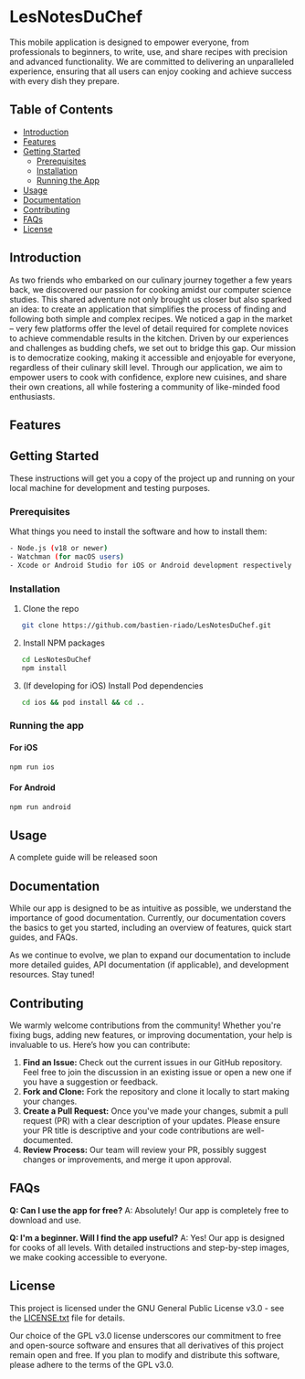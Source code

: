 # LesNotesDuChef

This mobile application is designed to empower everyone, from professionals to beginners, to write, use, and share recipes with precision and advanced functionality. We are committed to delivering an unparalleled experience, ensuring that all users can enjoy cooking and achieve success with every dish they prepare.

## Table of Contents

- [Introduction](#introduction)
- [Features](#features)
- [Getting Started](#getting-started)
  - [Prerequisites](#prerequisites)
  - [Installation](#installation)
  - [Running the App](#running-the-app)
- [Usage](#usage)
- [Documentation](#documentation)
- [Contributing](#contributing)
- [FAQs](#faqs)
- [License](#license)

## Introduction

As two friends who embarked on our culinary journey together a few years back, we discovered our passion for cooking amidst our computer science studies. This shared adventure not only brought us closer but also sparked an idea: to create an application that simplifies the process of finding and following both simple and complex recipes. We noticed a gap in the market – very few platforms offer the level of detail required for complete novices to achieve commendable results in the kitchen. Driven by our experiences and challenges as budding chefs, we set out to bridge this gap. Our mission is to democratize cooking, making it accessible and enjoyable for everyone, regardless of their culinary skill level. Through our application, we aim to empower users to cook with confidence, explore new cuisines, and share their own creations, all while fostering a community of like-minded food enthusiasts.

## Features

## Getting Started

These instructions will get you a copy of the project up and running on your local machine for development and testing purposes.

### Prerequisites

What things you need to install the software and how to install them:

```bash
- Node.js (v18 or newer)
- Watchman (for macOS users)
- Xcode or Android Studio for iOS or Android development respectively
```

### Installation

1. Clone the repo

```bash
   git clone https://github.com/bastien-riado/LesNotesDuChef.git
```

2. Install NPM packages

```bash
   cd LesNotesDuChef
   npm install
```

3. (If developing for iOS) Install Pod dependencies

```bash
   cd ios && pod install && cd ..
```

### Running the app

#### For iOS

```bash
npm run ios
```

#### For Android

```bash
npm run android
```

## Usage

A complete guide will be released soon

## Documentation

While our app is designed to be as intuitive as possible, we understand the importance of good documentation. Currently, our documentation covers the basics to get you started, including an overview of features, quick start guides, and FAQs.

As we continue to evolve, we plan to expand our documentation to include more detailed guides, API documentation (if applicable), and development resources. Stay tuned!

## Contributing

We warmly welcome contributions from the community! Whether you're fixing bugs, adding new features, or improving documentation, your help is invaluable to us. Here’s how you can contribute:

1. **Find an Issue:** Check out the current issues in our GitHub repository. Feel free to join the discussion in an existing issue or open a new one if you have a suggestion or feedback.
2. **Fork and Clone:** Fork the repository and clone it locally to start making your changes.
3. **Create a Pull Request:** Once you've made your changes, submit a pull request (PR) with a clear description of your updates. Please ensure your PR title is descriptive and your code contributions are well-documented.
4. **Review Process:** Our team will review your PR, possibly suggest changes or improvements, and merge it upon approval.

## FAQs

**Q: Can I use the app for free?**
A: Absolutely! Our app is completely free to download and use.

**Q: I'm a beginner. Will I find the app useful?**
A: Yes! Our app is designed for cooks of all levels. With detailed instructions and step-by-step images, we make cooking accessible to everyone.

## License

This project is licensed under the GNU General Public License v3.0 - see the [LICENSE.txt](LICENSE.txt) file for details.

Our choice of the GPL v3.0 license underscores our commitment to free and open-source software and ensures that all derivatives of this project remain open and free. If you plan to modify and distribute this software, please adhere to the terms of the GPL v3.0.
